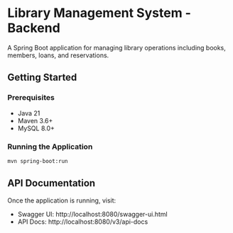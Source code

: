 # Library Management System - Backend

A Spring Boot application for managing library operations including books, members, loans, and reservations.

## Getting Started

### Prerequisites
- Java 21
- Maven 3.6+
- MySQL 8.0+

### Running the Application
```bash
mvn spring-boot:run
```

## API Documentation
Once the application is running, visit:
- Swagger UI: http://localhost:8080/swagger-ui.html
- API Docs: http://localhost:8080/v3/api-docs
